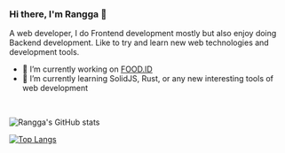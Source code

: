 ### Hi there, I'm Rangga 👋
A web developer, I do Frontend development mostly but also enjoy doing Backend development. Like to try and learn new web technologies and development tools.

- 🔭 I’m currently working on [FOOD.ID]
- 🌱 I’m currently learning SolidJS, Rust, or any new interesting tools of web development

<br/>

![Rangga's GitHub stats](https://github-readme-stats.vercel.app/api?username=rangga-pr&show_icons=true&count_private=true&theme=vue)

[![Top Langs](https://github-readme-stats.vercel.app/api/top-langs/?username=rangga-pr&layout=compact&hide=php)](https://github.com/anuraghazra/github-readme-stats)

[FOOD.ID]: https://food.id
